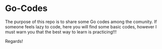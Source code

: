 # Go-Codes

The purpose of this repo is to share some Go codes among the comunity.
If someone feels lazy to code, here you will find some basic codes, however I must warn you that the best way to learn is practicing!!!

Regards!
